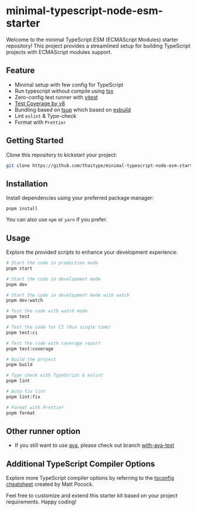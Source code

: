 # minimal-typescript-node-esm-starter

Welcome to the minimal TypeScript ESM (ECMAScript Modules) starter repository! This project provides a streamlined setup for building TypeScript projects with ECMAScript modules support.

## Feature
- Minimal setup with few config for TypeScript
- Run typescript without compile using [tsx](https://github.com/privatenumber/tsx)
- Zero-config test runner with [vitest](https://vitest.dev)
- [Test Coverage by v8](https://vitest.dev/guide/coverage.html)
- Bundling based on [tsup](https://github.com/egoist/tsup) which based on [esbuild](https://esbuild.github.io/)
- Lint `eslint` & Type-check
- Format with `Prettier`

## Getting Started
Clone this repository to kickstart your project:

```bash
git clone https://github.com/thaitype/minimal-typescript-node-esm-starter.git [project_name]
```

## Installation
Install dependencies using your preferred package manager:

```
pnpm install
```

You can also use `npm` or `yarn` if you prefer.

## Usage

Explore the provided scripts to enhance your development experience:

```bash
# Start the code in production mode
pnpm start

# Start the code in development mode
pnpm dev

# Start the code in development mode with watch
pnpm dev:watch

# Test the code with watch mode
pnpm test

# Test the code for CI (Run single time)
pnpm test:ci

# Test the code with coverage report
pnpm test:coverage

# Build the project
pnpm build

# Type check with TypeScript & eslint
pnpm lint

# Auto fix lint
pnpm lint:fix

# Format with Prettier
pnpm format
```

## Other runner option 
- If you still want to use [ava](https://github.com/avajs/ava), please check out branch [with-ava-test](https://github.com/thaitype/minimal-typescript-node-esm-starter/tree/with-ava-test)

## Additional TypeScript Compiler Options

Explore more TypeScript compiler options by referring to the [tsconfig cheatsheet](https://www.totaltypescript.com/tsconfig-cheat-sheet) created by Matt Pocock.

Feel free to customize and extend this starter kit based on your project requirements. Happy coding!